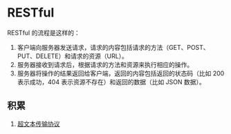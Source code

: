 # RESTful

RESTful 的流程是这样的：

1. 客户端向服务器发送请求，请求的内容包括请求的方法（GET、POST、PUT、DELETE）和请求的资源（URL）。
2. 服务器接收到请求后，根据请求的方法和资源来执行相应的操作。
3. 服务器将操作的结果返回给客户端，返回的内容包括返回的状态码（比如 200 表示成功，404 表示资源不存在）和返回的数据（比如 JSON 数据）。

## 积累
1. [超文本传输协议](../../../%E6%9C%8D%E5%8A%A1%E5%99%A8%E7%BD%91%E7%BB%9C/%E5%9F%9F%E5%90%8D%E5%92%8C%E7%BD%91%E5%9D%80%E4%BB%A5%E5%8F%8A%E8%B6%85%E6%96%87%E6%9C%AC%E4%BC%A0%E8%BE%93%E5%8D%8F%E8%AE%AE/_%E5%9F%9F%E5%90%8D_%E7%BD%91%E5%9D%80_%E8%B6%85%E6%96%87%E6%9C%AC%E4%BC%A0%E8%BE%93%E5%8D%8F%E8%AE%AE.md)